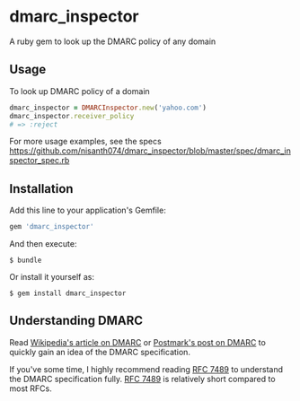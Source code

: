 # dmarc_inspector

A ruby gem to look up the DMARC policy of any domain

## Usage

To look up DMARC policy of a domain

```ruby
dmarc_inspector = DMARCInspector.new('yahoo.com')
dmarc_inspector.receiver_policy
# => :reject
```

For more usage examples, see the specs
https://github.com/nisanth074/dmarc_inspector/blob/master/spec/dmarc_inspector_spec.rb

## Installation

Add this line to your application's Gemfile:

```ruby
gem 'dmarc_inspector'
```

And then execute:

    $ bundle

Or install it yourself as:

    $ gem install dmarc_inspector

## Understanding DMARC

Read [Wikipedia's article on DMARC](https://en.wikipedia.org/wiki/DMARC) or [Postmark's post on DMARC](http://support.postmarkapp.com/article/892-what-is-dmarc) to quickly gain an idea of the DMARC specification.

If you've some time, I highly recommend reading [RFC 7489](https://tools.ietf.org/html/rfc7489) to understand the DMARC specification fully. [RFC 7489](https://tools.ietf.org/html/rfc7489) is relatively short compared to most RFCs.
